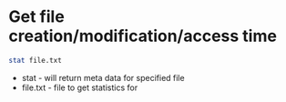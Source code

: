 # Get file creation/modification/access time

```bash
stat file.txt
```

- stat - will return meta data for specified file
- file.txt - file to get statistics for
